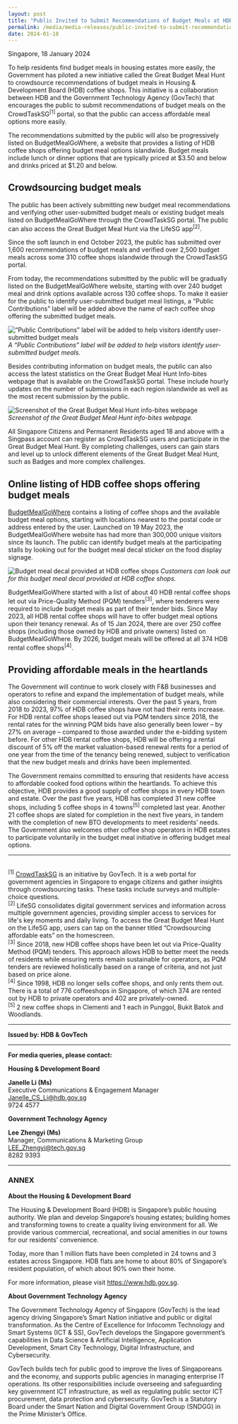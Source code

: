 ```yaml
---
layout: post
title: "Public Invited to Submit Recommendations of Budget Meals at HDB Coffee Shops Islandwide" 
permalink: /media/media-releases/public-invited-to-submit-recommendations-of-budget-meals
date: 2024-01-18
---
```


Singapore, 18 January 2024

To help residents find budget meals in housing estates more easily, the Government has piloted a new initiative called the Great Budget Meal Hunt to crowdsource recommendations of budget meals in Housing & Development Board (HDB) coffee shops. This initiative is a collaboration between HDB and the Government Technology Agency (GovTech) that encourages the public to submit recommendations of budget meals on the CrowdTaskSG<sup>[1]</sup> portal, so that the public can access affordable meal options more easily.

The recommendations submitted by the public will also be progressively listed on BudgetMealGoWhere, a website that provides a listing of HDB coffee shops offering budget meal options islandwide. Budget meals include lunch or dinner options that are typically priced at $3.50 and below and drinks priced at $1.20 and below.

## **Crowdsourcing budget meals**

The public has been actively submitting new budget meal recommendations and verifying other user-submitted budget meals or existing budget meals listed on BudgetMealGoWhere through the CrowdTaskSG portal. The public can also access the Great Budget Meal Hunt via the LifeSG app<sup>[2]</sup>.

Since the soft launch in end October 2023, the public has submitted over 1,600 recommendations of budget meals and verified over 2,500 budget meals across some 310 coffee shops islandwide through the CrowdTaskSG portal. 

From today, the recommendations submitted by the public will be gradually listed on the BudgetMealGoWhere website, starting with over 240 budget meal and drink options available across 130 coffee shops. To make it easier for the public to identify user-submitted budget meal listings, a “Public Contributions” label will be added above the name of each coffee shop offering the submitted budget meals.

![“Public Contributions” label will be added to help visitors identify user-submitted budget meals](images/media-release/GBMH-1.png)
*A “Public Contributions” label will be added to help visitors identify user-submitted budget meals.*

Besides contributing information on budget meals, the public can also access the latest statistics on the Great Budget Meal Hunt Info-bites webpage that is available on the CrowdTaskSG portal. These include hourly updates on the number of submissions in each region islandwide as well as the most recent submission by the public. 

![Screenshot of the Great Budget Meal Hunt info-bites webpage](images/media-release/GBMH-2.png)
*Screenshot of the Great Budget Meal Hunt info-bites webpage.*

All Singapore Citizens and Permanent Residents aged 18 and above with a Singpass account can register as CrowdTaskSG users and participate in the Great Budget Meal Hunt. By completing challenges, users can gain stars and level up to unlock different elements of the Great Budget Meal Hunt, such as Badges and more complex challenges.

## **Online listing of HDB coffee shops offering budget meals**

[BudgetMealGoWhere](https://www.go.gov.sg/budgetmeal) contains a listing of coffee shops and the available budget meal options, starting with locations nearest to the postal code or address entered by the user. Launched on 19 May 2023, the BudgetMealGoWhere website has had more than 300,000 unique visitors since its launch. The public can identify budget meals at the participating stalls by looking out for the budget meal decal sticker on the food display signage. 

![Budget meal decal provided at HDB coffee shops](images/media-release/budget-meal-decal-smaller.png)
*Customers can look out for this budget meal decal provided at HDB coffee shops.*

BudgetMealGoWhere started with a list of about 40 HDB rental coffee shops let out via Price-Quality Method (PQM) tenders<sup>[3]</sup>, where tenderers were required to include budget meals as part of their tender bids. Since May 2023, all HDB rental coffee shops will have to offer budget meal options upon their tenancy renewal. As of 15 Jan 2024, there are over 250 coffee shops (including those owned by HDB and private owners) listed on BudgetMealGoWhere. By 2026, budget meals will be offered at all 374 HDB rental coffee shops<sup>[4]</sup>.

## **Providing affordable meals in the heartlands**

The Government will continue to work closely with F&B businesses and operators to refine and expand the implementation of budget meals, while also considering their commercial interests. Over the past 5 years, from 2018 to 2023, 97% of HDB coffee shops have not had their rents increase. For HDB rental coffee shops leased out via PQM tenders since 2018, the rental rates for the winning PQM bids have also generally been lower – by 27% on average – compared to those awarded under the e-bidding system before. For other HDB rental coffee shops, HDB will be offering a rental discount of 5% off the market valuation-based renewal rents for a period of one year from the time of the tenancy being renewed, subject to verification that the new budget meals and drinks have been implemented. 

The Government remains committed to ensuring that residents have access to affordable cooked food options within the heartlands. To achieve this objective, HDB provides a good supply of coffee shops in every HDB town and estate. Over the past five years, HDB has completed 31 new coffee shops, including 5 coffee shops in 4 towns<sup>[5]</sup> completed last year. Another 21 coffee shops are slated for completion in the next five years, in tandem with the completion of new BTO developments to meet residents’ needs.  The Government also welcomes other coffee shop operators in HDB estates to participate voluntarily in the budget meal initiative in offering budget meal options.

---

<br><sup>[1]</sup> [CrowdTaskSG](www.crowdtask.gov.sg) is an initiative by GovTech. It is a web portal for government agencies in Singapore to engage citizens and gather insights through crowdsourcing tasks. These tasks include surveys and multiple-choice questions.
<br><sup>[2]</sup> LifeSG consolidates digital government services and information across multiple government agencies, providing simpler access to services for life's key moments and daily living. To access the Great Budget Meal Hunt on the LifeSG app, users can tap on the banner titled “Crowdsourcing affordable eats” on the homescreen.
<br><sup>[3]</sup> Since 2018, new HDB coffee shops have been let out via Price-Quality Method (PQM) tenders. This approach allows HDB to better meet the needs of residents while ensuring rents remain sustainable for operators, as PQM tenders are reviewed holistically based on a range of criteria, and not just based on price alone.
<br><sup>[4]</sup> Since 1998, HDB no longer sells coffee shops, and only rents them out. There is a total of 776 coffeeshops in Singapore, of which 374 are rented out by HDB to private operators and 402 are privately-owned.
<br><sup>[5]</sup> 2 new coffee shops in Clementi and 1 each in Punggol, Bukit Batok and Woodlands.

---

**Issued by: HDB & GovTech**

---

**For media queries, please contact:**

**Housing & Development Board**

**Janelle Li (Ms)**
<br>Executive Communications & Engagement Manager
<br><Janelle_CS_Li@hdb.gov.sg>
<br>9724 4577

**Government Technology Agency**

**Lee Zhengyi (Ms)**
<br>Manager, Communications & Marketing Group
<br><LEE_Zhengyi@tech.gov.sg>
<br>8282 9393 

---

### **ANNEX**


**About the Housing & Development Board**

The Housing & Development Board (HDB) is Singapore’s public housing authority. We plan and develop Singapore’s housing estates; building homes and transforming towns to create a quality living environment for all. We provide various commercial, recreational, and social amenities in our towns for our residents’ convenience. 

Today, more than 1 million flats have been completed in 24 towns and 3 estates across Singapore. HDB flats are home to about 80% of Singapore’s resident population, of which about 90% own their home. 

For more information, please visit https://www.hdb.gov.sg.

**About Government Technology Agency**

The Government Technology Agency of Singapore (GovTech) is the lead agency driving Singapore’s Smart Nation initiative and public or digital transformation. As the Centre of Excellence for Infocomm Technology and Smart Systems (ICT & SS), GovTech develops the Singapore government’s capabilities in Data Science & Artificial Intelligence, Application Development, Smart City Technology, Digital Infrastructure, and Cybersecurity.

GovTech builds tech for public good to improve the lives of Singaporeans and the economy, and supports public agencies in managing enterprise IT operations. Its other responsibilities include overseeing and safeguarding key government ICT infrastructure, as well as regulating public sector ICT procurement, data protection and cybersecurity. GovTech is a Statutory Board under the Smart Nation and Digital Government Group (SNDGG) in the Prime Minister’s Office.
